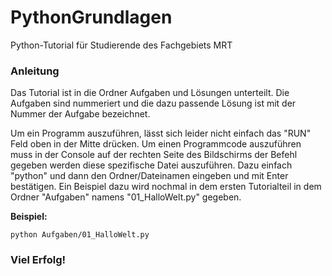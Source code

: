# PythonGrundlagen

Python-Tutorial für Studierende des Fachgebiets MRT

### Anleitung

Das Tutorial ist in die Ordner Aufgaben und Lösungen unterteilt. Die Aufgaben sind nummeriert und die dazu passende Lösung ist mit der Nummer der Aufgabe bezeichnet.

Um ein Programm auszuführen, lässt sich leider nicht einfach das "RUN" Feld oben in der Mitte drücken. Um einen Programmcode auszuführen muss in der Console auf der rechten Seite des Bildschirms der Befehl gegeben werden diese spezifische Datei auszuführen. Dazu einfach "python" und dann den Ordner/Dateinamen eingeben und mit Enter bestätigen. Ein Beispiel dazu wird nochmal in dem ersten Tutorialteil in dem Ordner "Aufgaben" namens "01_HalloWelt.py" gegeben.

**Beispiel:**
```
python Aufgaben/01_HalloWelt.py
```

### Viel Erfolg!
